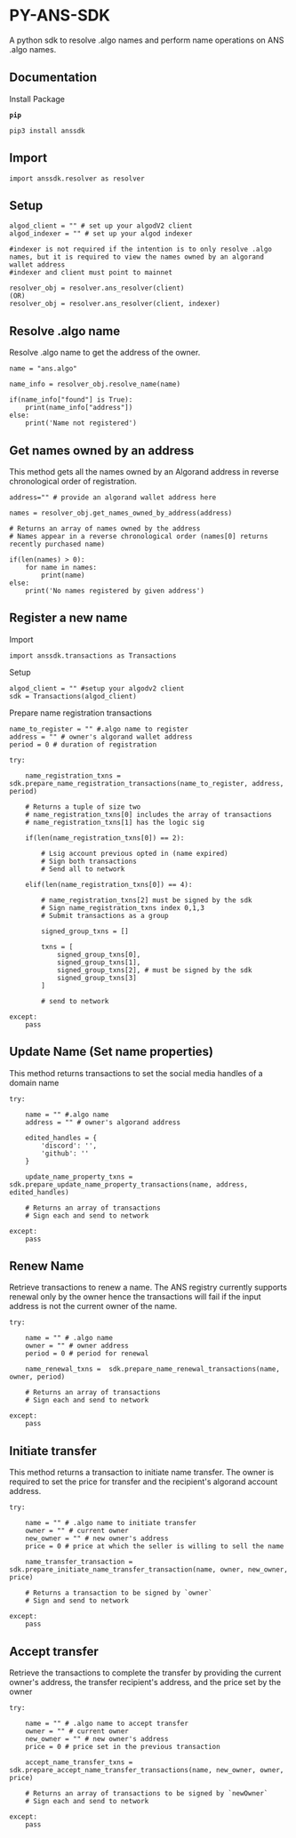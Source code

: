 # PY-ANS-SDK
A python sdk to resolve .algo names and perform name operations on ANS .algo names.

## Documentation


Install Package

**`pip`**
```
pip3 install anssdk
```

## Import
```
import anssdk.resolver as resolver
```

## Setup

```
algod_client = "" # set up your algodV2 client
algod_indexer = "" # set up your algod indexer

#indexer is not required if the intention is to only resolve .algo names, but it is required to view the names owned by an algorand wallet address
#indexer and client must point to mainnet

resolver_obj = resolver.ans_resolver(client)
(OR)
resolver_obj = resolver.ans_resolver(client, indexer)
```


## Resolve .algo name
Resolve .algo name to get the address of the owner.
```
name = "ans.algo"

name_info = resolver_obj.resolve_name(name)

if(name_info["found"] is True):
    print(name_info["address"])
else:
    print('Name not registered')    
```

## Get names owned by an address
This method gets all the names owned by an Algorand address in reverse chronological order of registration.
```
address="" # provide an algorand wallet address here

names = resolver_obj.get_names_owned_by_address(address)

# Returns an array of names owned by the address
# Names appear in a reverse chronological order (names[0] returns recently purchased name)

if(len(names) > 0):
    for name in names:
        print(name)
else:
    print('No names registered by given address')        
```

## Register a new name

Import 
```
import anssdk.transactions as Transactions
```
Setup
```
algod_client = "" #setup your algodv2 client
sdk = Transactions(algod_client)
```
Prepare name registration transactions
```
name_to_register = "" #.algo name to register
address = "" # owner's algorand wallet address
period = 0 # duration of registration

try:

    name_registration_txns = sdk.prepare_name_registration_transactions(name_to_register, address, period)

    # Returns a tuple of size two
    # name_registration_txns[0] includes the array of transactions
    # name_registration_txns[1] has the logic sig

    if(len(name_registration_txns[0]) == 2):

        # Lsig account previous opted in (name expired)
        # Sign both transactions
        # Send all to network

    elif(len(name_registration_txns[0]) == 4):

        # name_registration_txns[2] must be signed by the sdk
        # Sign name_registration_txns index 0,1,3
        # Submit transactions as a group

        signed_group_txns = []

        txns = [
            signed_group_txns[0],
            signed_group_txns[1],
            signed_group_txns[2], # must be signed by the sdk
            signed_group_txns[3]
        ]

        # send to network

except:
    pass
```

## Update Name (Set name properties)
This method returns transactions to set the social media handles of a domain name

```
try:

    name = "" #.algo name
    address = "" # owner's algorand address

    edited_handles = {
        'discord': '',
        'github': ''
    }

    update_name_property_txns = sdk.prepare_update_name_property_transactions(name, address, edited_handles)

    # Returns an array of transactions
    # Sign each and send to network

except:
    pass
```

## Renew Name
Retrieve transactions to renew a name. The ANS registry currently supports renewal only by the owner hence the transactions will fail if the input address is not the current owner of the name.

```
try:

    name = "" # .algo name
    owner = "" # owner address
    period = 0 # period for renewal

    name_renewal_txns =  sdk.prepare_name_renewal_transactions(name, owner, period)

    # Returns an array of transactions 
    # Sign each and send to network

except:
    pass
```

## Initiate transfer
This method returns a transaction to initiate name transfer. The owner is required to set the price for transfer and the recipient's algorand account address.

```
try:
    
    name = "" # .algo name to initiate transfer
    owner = "" # current owner
    new_owner = "" # new owner's address
    price = 0 # price at which the seller is willing to sell the name

    name_transfer_transaction = sdk.prepare_initiate_name_transfer_transaction(name, owner, new_owner, price)

    # Returns a transaction to be signed by `owner` 
    # Sign and send to network

except:
    pass
```

## Accept transfer
Retrieve the transactions to complete the transfer by providing the current owner's address, the transfer recipient's address, and the price set by the owner
```
try:
    
    name = "" # .algo name to accept transfer
    owner = "" # current owner
    new_owner = "" # new owner's address
    price = 0 # price set in the previous transaction

    accept_name_transfer_txns = sdk.prepare_accept_name_transfer_transactions(name, new_owner, owner, price)

    # Returns an array of transactions to be signed by `newOwner`
    # Sign each and send to network

except:
    pass
```




